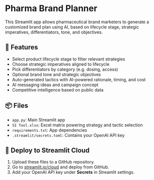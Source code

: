 # Pharma Brand Planner

This Streamlit app allows pharmaceutical brand marketers to generate a customized brand plan using AI, based on lifecycle stage, strategic imperatives, differentiators, tone, and objectives.

## 🧠 Features

- Select product lifecycle stage to filter relevant strategies
- Choose strategic imperatives aligned to lifecycle
- Pick differentiators by category (e.g. dosing, access)
- Optional brand tone and strategic objectives
- Auto-generated tactics with AI-powered rationale, timing, and cost
- AI messaging ideas and campaign concept
- Competitive intelligence based on public data

## 📦 Files

- `app.py`: Main Streamlit app
- `SI Tool.xlsx`: Excel matrix powering strategy and tactic selection
- `requirements.txt`: App dependencies
- `.streamlit/secrets.toml`: Contains your OpenAI API key

## 🚀 Deploy to Streamlit Cloud

1. Upload these files to a GitHub repository.
2. Go to [streamlit.io/cloud](https://streamlit.io/cloud) and deploy from GitHub.
3. Add your OpenAI API key under **Secrets** in Streamlit settings.

